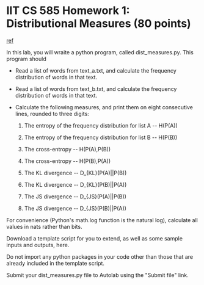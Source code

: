 # IIT CS 585 Homework 1: Distributional Measures (80 points)

[ref](http://www.cs.iit.edu/~cs585/hw1/)

In this lab, you will wraite a python program, called dist_measures.py. This program should

* Read a list of words from text_a.txt, and calculate the frequency distribution of words in that text.

* Read a list of words from text_b.txt, and calculate the frequency distribution of words in that text.

* Calculate the following measures, and print them on eight consecutive lines, rounded to three digits:

    1. The entropy of the frequency distribution for list A -- H(P(A))
    
    2. The entropy of the frequency distribution for list B -- H(P(B))
       
    3. The cross-entropy -- H(P(A),P(B))
    
    4. The cross-entropy -- H(P(B),P(A))
    
    5. The KL divergence -- D_{KL}(P(A)||P(B))
    
    6. The KL divergence -- D_{KL}(P(B)||P(A))
    
    7. The JS divergence -- D_{JS}(P(A)||P(B))
    
    8. The JS divergence -- D_{JS}(P(B)||P(A))

For convenience (Python's math.log function is the natural log), calculate all values in nats rather than bits.

Download a template script for you to extend, as well as some sample inputs and outputs, here.

Do not import any python packages in your code other than those that are already included in the template script.

Submit your dist_measures.py file to Autolab using the "Submit file" link.